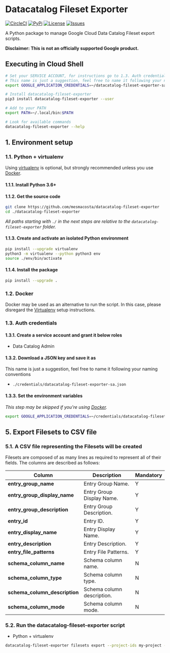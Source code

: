 # Datacatalog Fileset Exporter

[![CircleCI][1]][2] [![PyPi][7]][8] [![License][9]][9] [![Issues][10]][11]

A Python package to manage Google Cloud Data Catalog Fileset export scripts.

**Disclaimer: This is not an officially supported Google product.**

## Executing in Cloud Shell
````bash
# Set your SERVICE ACCOUNT, for instructions go to 1.3. Auth credentials
# This name is just a suggestion, feel free to name it following your naming conventions
export GOOGLE_APPLICATION_CREDENTIALS=~/datacatalog-fileset-exporter-sa.json

# Install datacatalog-fileset-exporter
pip3 install datacatalog-fileset-exporter --user

# Add to your PATH
export PATH=~/.local/bin:$PATH

# Look for available commands
datacatalog-fileset-exporter --help
````

## 1. Environment setup

### 1.1. Python + virtualenv

Using [virtualenv][3] is optional, but strongly recommended unless you use [Docker](#12-docker).

#### 1.1.1. Install Python 3.6+

#### 1.1.2. Get the source code
```bash
git clone https://github.com/mesmacosta/datacatalog-fileset-exporter
cd ./datacatalog-fileset-exporter
```

_All paths starting with `./` in the next steps are relative to the `datacatalog-fileset-exporter`
folder._

#### 1.1.3. Create and activate an isolated Python environment

```bash
pip install --upgrade virtualenv
python3 -m virtualenv --python python3 env
source ./env/bin/activate
```

#### 1.1.4. Install the package

```bash
pip install --upgrade .
```

### 1.2. Docker

Docker may be used as an alternative to run the script. In this case, please disregard the
[Virtualenv](#11-python--virtualenv) setup instructions.

### 1.3. Auth credentials

#### 1.3.1. Create a service account and grant it below roles

- Data Catalog Admin

#### 1.3.2. Download a JSON key and save it as
This name is just a suggestion, feel free to name it following your naming conventions
- `./credentials/datacatalog-fileset-exporter-sa.json`

#### 1.3.3. Set the environment variables

_This step may be skipped if you're using [Docker](#12-docker)._

```bash
export GOOGLE_APPLICATION_CREDENTIALS=~/credentials/datacatalog-fileset-exporter-sa.json
```

## 5. Export Filesets to CSV file

### 5.1. A CSV file representing the Filesets will be created

Filesets are composed of as many lines as required to represent all of their fields. The columns are
described as follows:

| Column                        | Description               | Mandatory |
| ---                           | ---                       | ---       |
| **entry_group_name**          | Entry Group Name.         | Y         |
| **entry_group_display_name**  | Entry Group Display Name. | Y         |
| **entry_group_description**   | Entry Group Description.  | Y         |
| **entry_id**                  | Entry ID.                 | Y         |
| **entry_display_name**        | Entry Display Name.       | Y         |
| **entry_description**         | Entry Description.        | Y         |
| **entry_file_patterns**       | Entry File Patterns.      | Y         |
| **schema_column_name**        | Schema column name.       | N         |
| **schema_column_type**        | Schema column type.       | N         |
| **schema_column_description** | Schema column description.| N         |
| **schema_column_mode**        | Schema column mode.       | N         |

### 5.2. Run the datacatalog-fileset-exporter script

- Python + virtualenv

```bash
datacatalog-fileset-exporter filesets export --project-ids my-project --file-path CSV_FILE_PATH
```


[1]: https://circleci.com/gh/mesmacosta/datacatalog-fileset-exporter.svg?style=svg
[2]: https://circleci.com/gh/mesmacosta/datacatalog-fileset-exporter
[3]: https://virtualenv.pypa.io/en/latest/
[7]: https://img.shields.io/pypi/v/datacatalog-fileset-exporter.svg
[8]: https://pypi.org/project/datacatalog-fileset-exporter/
[9]: https://img.shields.io/github/license/mesmacosta/datacatalog-fileset-exporter.svg
[10]: https://img.shields.io/github/issues/mesmacosta/datacatalog-fileset-exporter.svg
[11]: https://github.com/mesmacosta/datacatalog-fileset-exporter/issues